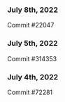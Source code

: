 ### July 8th, 2022

Commit #22047

### July 5th, 2022

Commit #314353


### July 4th, 2022

Commit #72281

